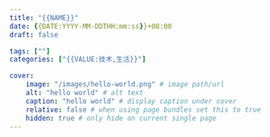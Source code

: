 ```yaml
---
title: "{{NAME}}"
date: {{DATE:YYYY-MM-DDTHH:mm:ss}}+08:00
draft: false

tags: [""]
categories: ["{{VALUE:技术,生活}}"]

cover:
    image: "/images/hello-world.png" # image path/url
    alt: "hello world" # alt text
    caption: "hello world" # display caption under cover
    relative: false # when using page bundles set this to true
    hidden: true # only hide on current single page
---
```



